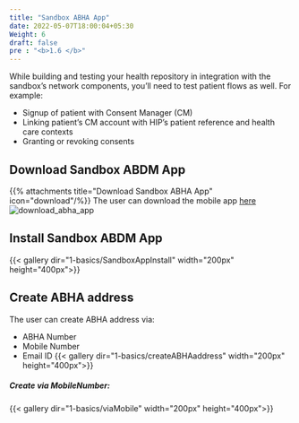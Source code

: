 ```yaml
---
title: "Sandbox ABHA App"
date: 2022-05-07T18:00:04+05:30
Weight: 6
draft: false
pre : "<b>1.6 </b>"
---
```


While building and testing your health repository in integration with the sandbox’s network components, you’ll need to test patient flows as well. For example:

- Signup of patient with Consent Manager (CM)
- Linking patient’s CM account with HIP’s patient reference and health care contexts
- Granting or revoking consents

## Download Sandbox ABDM App

{{% attachments title="Download Sandbox ABHA App" icon="download"/%}}
The user can download the mobile app [here](https://sandbox.abdm.gov.in/docs/phr_app)
![download_abha_app](../Download_sandbox_abha_app.png)

## Install Sandbox ABDM App
{{< gallery dir="1-basics/SandboxAppInstall" width="200px" height="400px">}} 

## Create ABHA address
The user can create ABHA address via:
 - ABHA Number
 - Mobile Number
 - Email ID
{{< gallery dir="1-basics/createABHAaddress" width="200px" height="400px">}} 
 
##### Create via MobileNumber:
{{< gallery dir="1-basics/viaMobile" width="200px" height="400px">}} 

